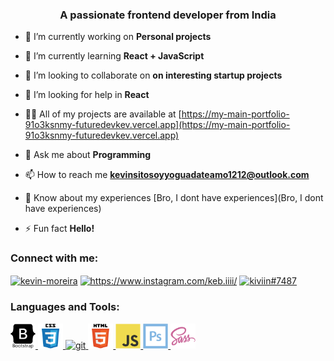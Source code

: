 <h3 align="center">A passionate frontend developer from India</h3>

- 🔭 I’m currently working on **Personal projects**

- 🌱 I’m currently learning **React + JavaScript**

- 👯 I’m looking to collaborate on **on interesting startup projects**

- 🤝 I’m looking for help in **React**

- 👨‍💻 All of my projects are available at [https://my-main-portfolio-91o3ksnmy-futuredevkev.vercel.app](https://my-main-portfolio-91o3ksnmy-futuredevkev.vercel.app)

- 💬 Ask me about **Programming**

- 📫 How to reach me **kevinsitosoyyoguadateamo1212@outlook.com**

- 📄 Know about my experiences [Bro, I dont have experiences](Bro, I dont have experiences)

- ⚡ Fun fact **Hello!**

<h3 align="left">Connect with me:</h3>
<p align="left">
<a href="https://linkedin.com/in/kevin-moreira" target="blank"><img align="center" src="https://raw.githubusercontent.com/rahuldkjain/github-profile-readme-generator/master/src/images/icons/Social/linked-in-alt.svg" alt="kevin-moreira" height="30" width="40" /></a>
<a href="https://instagram.com/https://www.instagram.com/keb.iiii/" target="blank"><img align="center" src="https://raw.githubusercontent.com/rahuldkjain/github-profile-readme-generator/master/src/images/icons/Social/instagram.svg" alt="https://www.instagram.com/keb.iiii/" height="30" width="40" /></a>
<a href="https://discord.gg/kiviin#7487" target="blank"><img align="center" src="https://raw.githubusercontent.com/rahuldkjain/github-profile-readme-generator/master/src/images/icons/Social/discord.svg" alt="kiviin#7487" height="30" width="40" /></a>
</p>

<h3 align="left">Languages and Tools:</h3>
<p align="left"> <a href="https://getbootstrap.com" target="_blank" rel="noreferrer"> <img src="https://raw.githubusercontent.com/devicons/devicon/master/icons/bootstrap/bootstrap-plain-wordmark.svg" alt="bootstrap" width="40" height="40"/> </a> <a href="https://www.w3schools.com/css/" target="_blank" rel="noreferrer"> <img src="https://raw.githubusercontent.com/devicons/devicon/master/icons/css3/css3-original-wordmark.svg" alt="css3" width="40" height="40"/> </a> <a href="https://git-scm.com/" target="_blank" rel="noreferrer"> <img src="https://www.vectorlogo.zone/logos/git-scm/git-scm-icon.svg" alt="git" width="40" height="40"/> </a> <a href="https://www.w3.org/html/" target="_blank" rel="noreferrer"> <img src="https://raw.githubusercontent.com/devicons/devicon/master/icons/html5/html5-original-wordmark.svg" alt="html5" width="40" height="40"/> </a> <a href="https://developer.mozilla.org/en-US/docs/Web/JavaScript" target="_blank" rel="noreferrer"> <img src="https://raw.githubusercontent.com/devicons/devicon/master/icons/javascript/javascript-original.svg" alt="javascript" width="40" height="40"/> </a> <a href="https://www.photoshop.com/en" target="_blank" rel="noreferrer"> <img src="https://raw.githubusercontent.com/devicons/devicon/master/icons/photoshop/photoshop-line.svg" alt="photoshop" width="40" height="40"/> </a> <a href="https://sass-lang.com" target="_blank" rel="noreferrer"> <img src="https://raw.githubusercontent.com/devicons/devicon/master/icons/sass/sass-original.svg" alt="sass" width="40" height="40"/> </a> </p>
